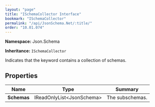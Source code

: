 ```yaml
---
layout: "page"
title: "ISchemaCollector Interface"
bookmark: "ISchemaCollector"
permalink: "/api/JsonSchema.Net/:title/"
order: "10.01.074"
---
```

**Namespace:** Json.Schema

**Inheritance:**
`ISchemaCollector`

Indicates that the keyword contains a collection of schemas.

## Properties

| Name | Type | Summary |
|---|---|---|
| **Schemas** | IReadOnlyList\<JsonSchema\> | The subschemas. |

